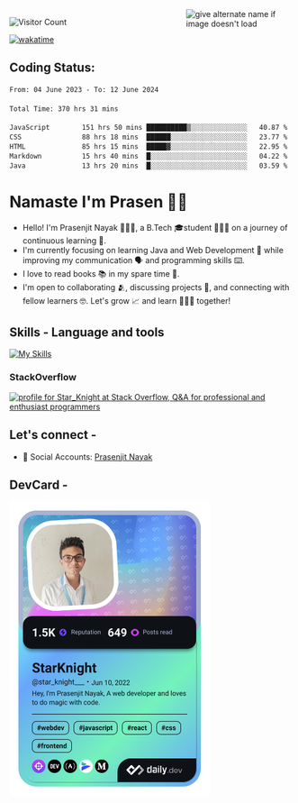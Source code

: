 <img src="https://github.com/StarKnightt/StarKnightt/assets/92244026/88aa0fff-389b-4d45-9724-6f6e8a58526c" alt="give alternate name if image doesn't load" align="right" width="190">
<div>

![Visitor Count](https://profile-counter.glitch.me/StarKnightt/count.svg)




[![wakatime](https://wakatime.com/badge/user/d27d27da-dc32-4c1b-a703-f654f4050105.svg)](https://wakatime.com/@d27d27da-dc32-4c1b-a703-f654f405010)



</div>  

## Coding Status: 
<!--START_SECTION:waka-->

```txt
From: 04 June 2023 - To: 12 June 2024

Total Time: 370 hrs 31 mins

JavaScript        151 hrs 50 mins ██████████▒░░░░░░░░░░░░░░   40.87 %
CSS               88 hrs 18 mins  ██████░░░░░░░░░░░░░░░░░░░   23.77 %
HTML              85 hrs 15 mins  █████▓░░░░░░░░░░░░░░░░░░░   22.95 %
Markdown          15 hrs 40 mins  █░░░░░░░░░░░░░░░░░░░░░░░░   04.22 %
Java              13 hrs 20 mins  █░░░░░░░░░░░░░░░░░░░░░░░░   03.59 %
```

<!--END_SECTION:waka-->

# Namaste I'm Prasen 🙏🏻
- Hello! I'm Prasenjit Nayak 👨🏻‍💻, a B.Tech 🎓student 👨🏻‍🎓 on a journey of continuous learning 📑.
- I'm currently focusing on learning Java and Web Development 🍵 while improving my communication 🗣️ and programming skills ⌨️. 
- I love to read books 📚 in my spare time 🪹.
- I'm open to collaborating 🫂, discussing projects 📒, and connecting with fellow learners 🤓. Let's grow 📈 and learn 🙎🏻‍♂️ together!

## Skills - Language and tools
[![My Skills](https://skillicons.dev/icons?i=react,html,css,javascript,nodejs,expressjs,mongo,tailwind,pug,git,github,vscode,linux,discord&theme=light)](https://skillicons.dev)
<!--social stats -->

### StackOverflow
<a href="https://stackoverflow.com/users/22008549/star-knight"><img src="https://stackoverflow.com/users/flair/22008549.png" width="208" height="58" alt="profile for Star_Knight at Stack Overflow, Q&amp;A for professional and enthusiast programmers" title="profile for Star_Knight at Stack Overflow, Q&amp;A for professional and enthusiast programmers"></a>


## Let's connect -
- 💼 Social Accounts: [Prasenjit Nayak](https://www.biodrop.io/StarKnightt)


## DevCard -

<a href="https://app.daily.dev/star_knight___"><img src="./devcard.png" width="356" alt="StarKnight's Dev Card"/></a>

<!-- End of the README files :) --!>
